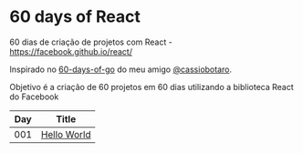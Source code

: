 # 60 days of React
60 dias de criação de projetos com React - https://facebook.github.io/react/

Inspirado no [60-days-of-go](https://github.com/cassiobotaro/60-days-of-go) do meu amigo [@cassiobotaro](https://twitter.com/cassiobotaro).

Objetivo é a criação de 60 projetos em 60 dias utilizando a biblioteca React do Facebook

| Day | Title      |
| --- |:----------:|
| 001 | [Hello World](day01/hello_world.go)|

